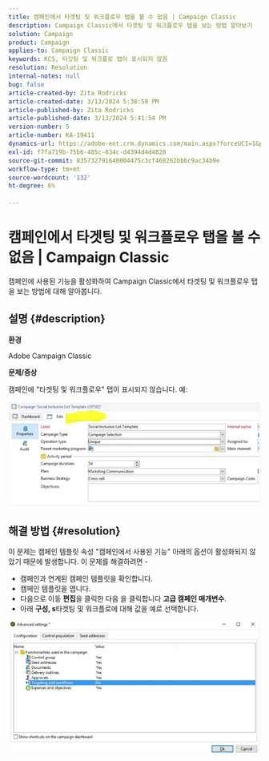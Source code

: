 ```yaml
---
title: 캠페인에서 타겟팅 및 워크플로우 탭을 볼 수 없음 | Campaign Classic
description: Campaign Classic에서 타겟팅 및 워크플로우 탭을 보는 방법 알아보기
solution: Campaign
product: Campaign
applies-to: Campaign Classic
keywords: KCS, 타깃팅 및 워크플로 탭이 표시되지 않음
resolution: Resolution
internal-notes: null
bug: false
article-created-by: Zita Rodricks
article-created-date: 3/13/2024 5:38:59 PM
article-published-by: Zita Rodricks
article-published-date: 3/13/2024 5:41:54 PM
version-number: 5
article-number: KA-19411
dynamics-url: https://adobe-ent.crm.dynamics.com/main.aspx?forceUCI=1&pagetype=entityrecord&etn=knowledgearticle&id=4f849390-60e1-ee11-904c-0022480a227c
exl-id: f7fa719b-75b6-485c-834c-d4394d4d4028
source-git-commit: 835732791640004475c3cf468262bbbc9ac34b9e
workflow-type: tm+mt
source-wordcount: '132'
ht-degree: 6%

---
```


# 캠페인에서 타겟팅 및 워크플로우 탭을 볼 수 없음 | Campaign Classic


캠페인에 사용된 기능을 활성화하여 Campaign Classic에서 타겟팅 및 워크플로우 탭을 보는 방법에 대해 알아봅니다.

## 설명 {#description}


<b>환경</b>

Adobe Campaign Classic

<b>문제/증상</b>

캠페인에 &quot;타겟팅 및 워크플로우&quot; 탭이 표시되지 않습니다. 예:
<br><br>![](assets/___50849390-60e1-ee11-904c-0022480a227c___.png)<br>

## 해결 방법 {#resolution}


이 문제는 캠페인 템플릿 속성 &quot;캠페인에서 사용된 기능&quot; 아래의 옵션이 활성화되지 않았기 때문에 발생합니다. 이 문제를 해결하려면 -

- 캠페인과 연계된 캠페인 템플릿을 확인합니다.
- 캠페인 템플릿을 엽니다.
- 다음으로 이동 <b>편집</b>을 클릭한 다음 을 클릭합니다 <b>고급 캠페인 매개변수</b>.
- 아래 <b>구성, s</b>타겟팅 및 워크플로에 대해 값을 예로 선택합니다.


![](assets/f184a935-4ace-ec11-a7b5-00224809c196.png)
